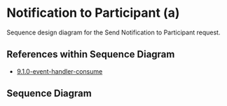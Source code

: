 # Notification to Participant \(a\)

Sequence design diagram for the Send Notification to Participant request.

## References within Sequence Diagram

* [9.1.0-event-handler-consume](../../../central-event-processor/9.1.0-event-handler-placeholder.md)

## Sequence Diagram


